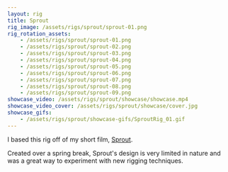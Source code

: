 ```yaml
---
layout: rig
title: Sprout
rig_image: /assets/rigs/sprout/sprout-01.png
rig_rotation_assets:
    - /assets/rigs/sprout/sprout-01.png
    - /assets/rigs/sprout/sprout-02.png
    - /assets/rigs/sprout/sprout-03.png
    - /assets/rigs/sprout/sprout-04.png
    - /assets/rigs/sprout/sprout-05.png
    - /assets/rigs/sprout/sprout-06.png
    - /assets/rigs/sprout/sprout-07.png
    - /assets/rigs/sprout/sprout-08.png
    - /assets/rigs/sprout/sprout-09.png
showcase_video: /assets/rigs/sprout/showcase/showcase.mp4
showcase_video_cover: /assets/rigs/sprout/showcase/cover.jpg
showcase_gifs:
    - /assets/rigs/sprout/showcase-gifs/SproutRig_01.gif
---
```


I based this rig off of my short film, [Sprout](/films/sprout).

Created over a spring break, Sprout's design is very limited in nature and was a great way to experiment with new rigging techniques.